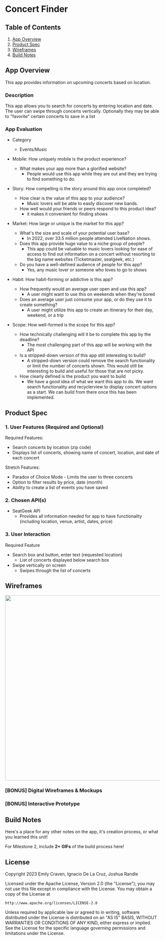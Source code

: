 # Concert Finder

## Table of Contents

1. [App Overview](#App-Overview)
1. [Product Spec](#Product-Spec)
1. [Wireframes](#Wireframes)
1. [Build Notes](#Build-Notes)

## App Overview
This app provides information on upcoming concerts based on location.
### Description 

This app allows you to search for concerts by entering location and date. The user can swipe through concerts vertically. Optionally they may be able to "favorite" certain concerts to save in a list 

### App Evaluation

<!-- Evaluation of your app across the following attributes -->
- Category
    - Events/Music
- Mobile: How uniquely mobile is the product experience?
    - What makes your app more than a glorified website?
        - People would use this app while they are out and they are trying to find something to do. 
- Story: How compelling is the story around this app once completed?
    - How clear is the value of this app to your audience?
        - Music lovers will be able to easily discover new bands.
    - How well would your friends or peers respond to this product idea?
        - it makes it convenient for finding shows 
- Market: How large or unique is the market for this app?
    - What's the size and scale of your potential user base?
        - In 2022, over 33.5 million people attended LiveNation shows.
    - Does this app provide huge value to a niche group of people?
        - This app could be valuable to music lovers looking for ease of access to find out information on a concert without resorting to the big name websites (Ticketmaster, seatgeek, etc.)
    - Do you have a well-defined audience of people for this app?
        - Yes, any music lover or someone who loves to go to shows

- Habit: How habit-forming or addictive is this app?
    - How frequently would an average user open and use this app?
        - A user might want to use this on weekends when they're bored
    - Does an average user just consume your app, or do they use it to create something?
        - A user might utilize this app to create an itinerary for their day, weekend, or a trip

- Scope: How well-formed is the scope for this app?
    - How technically challenging will it be to complete this app by the deadline?
        - The most challenging part of this app will be working with the API
    - Is a stripped-down version of this app still interesting to build?
        - A stripped-down version could remove the search functionality or limit the number of concerts shown. This would still be interesting to build and useful for those that are not picky.
    - How clearly defined is the product you want to build
        - We have a good idea of what we want this app to do. We want search functionality and recyclerview to display concert options as a start. We can build from there once this has been implemented.

## Product Spec

### 1. User Features (Required and Optional)

Required Features:

- Search concerts by location (zip code)
- Displays list of concerts, showing name of concert, location, and date of each concert


Stretch Features:

- Paradox of Choice Mode - Limits the user to three concerts
- Option to filter results by price, date (month)
- Ability to create a list of events you have saved

### 2. Chosen API(s)

- SeatGeek API
  - Provides all information needed for app to have functionality (including location, venue, artist, dates, price)


### 3. User Interaction

Required Feature

- Search box and button, enter text (requested location)
  - List of concerts displayed below search box
- Swipe vertically on screen
  - Swipes through the list of concerts

## Wireframes

<!-- Add picture of your hand sketched wireframes in this section -->
<img src="https://imgur.com/a/6UqrPgQ" width=600 />

### [BONUS] Digital Wireframes & Mockups

### [BONUS] Interactive Prototype

## Build Notes

Here's a place for any other notes on the app, it's creation 
process, or what you learned this unit!  

For Milestone 2, include **2+ GIFs** of the build process here!

## License

Copyright 2023 Emily Craven, Ignacio De La Cruz, Joshua Randle

Licensed under the Apache License, Version 2.0 (the "License");
you may not use this file except in compliance with the License.
You may obtain a copy of the License at

    http://www.apache.org/licenses/LICENSE-2.0

Unless required by applicable law or agreed to in writing, software
distributed under the License is distributed on an "AS IS" BASIS,
WITHOUT WARRANTIES OR CONDITIONS OF ANY KIND, either express or implied.
See the License for the specific language governing permissions and
limitations under the License.
